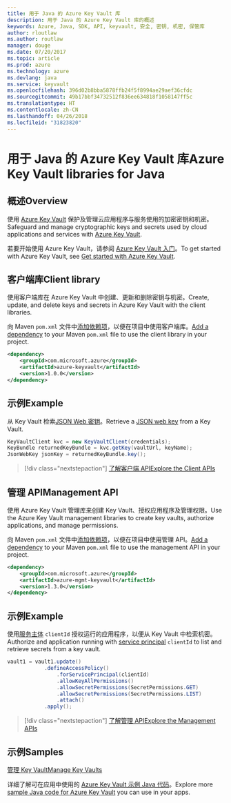 ```yaml
---
title: 用于 Java 的 Azure Key Vault 库
description: 用于 Java 的 Azure Key Vault 库的概述
keywords: Azure, Java, SDK, API, keyvault, 安全, 密钥, 机密, 保管库
author: rloutlaw
ms.author: routlaw
manager: douge
ms.date: 07/20/2017
ms.topic: article
ms.prod: azure
ms.technology: azure
ms.devlang: java
ms.service: keyvault
ms.openlocfilehash: 396d02b8bba5878ffb24f5f8994ae29aef36cfdc
ms.sourcegitcommit: 49b17bbf34732512f836ee634818f1058147ff5c
ms.translationtype: HT
ms.contentlocale: zh-CN
ms.lasthandoff: 04/26/2018
ms.locfileid: "31823820"
---
```

# <a name="azure-key-vault-libraries-for-java"></a><span data-ttu-id="74ef0-104">用于 Java 的 Azure Key Vault 库</span><span class="sxs-lookup"><span data-stu-id="74ef0-104">Azure Key Vault libraries for Java</span></span>

## <a name="overview"></a><span data-ttu-id="74ef0-105">概述</span><span class="sxs-lookup"><span data-stu-id="74ef0-105">Overview</span></span>

<span data-ttu-id="74ef0-106">使用 [Azure Key Vault](/azure/key-vault/) 保护及管理云应用程序与服务使用的加密密钥和机密。</span><span class="sxs-lookup"><span data-stu-id="74ef0-106">Safeguard and manage cryptographic keys and secrets used by cloud applications and services with [Azure Key Vault](/azure/key-vault/).</span></span>

<span data-ttu-id="74ef0-107">若要开始使用 Azure Key Vault，请参阅 [Azure Key Vault 入门](/azure/key-vault/key-vault-get-started)。</span><span class="sxs-lookup"><span data-stu-id="74ef0-107">To get started with Azure Key Vault, see [Get started with Azure Key Vault](/azure/key-vault/key-vault-get-started).</span></span>

## <a name="client-library"></a><span data-ttu-id="74ef0-108">客户端库</span><span class="sxs-lookup"><span data-stu-id="74ef0-108">Client library</span></span>

<span data-ttu-id="74ef0-109">使用客户端库在 Azure Key Vault 中创建、更新和删除密钥与机密。</span><span class="sxs-lookup"><span data-stu-id="74ef0-109">Create, update, and delete keys and secrets in Azure Key Vault with the client libraries.</span></span>

<span data-ttu-id="74ef0-110">向 Maven `pom.xml` 文件中[添加依赖项](https://maven.apache.org/guides/getting-started/index.html#How_do_I_use_external_dependencies)，以便在项目中使用客户端库。</span><span class="sxs-lookup"><span data-stu-id="74ef0-110">[Add a dependency](https://maven.apache.org/guides/getting-started/index.html#How_do_I_use_external_dependencies) to your Maven `pom.xml` file to use the client library in your project.</span></span>  

```XML
<dependency>
    <groupId>com.microsoft.azure</groupId>
    <artifactId>azure-keyvault</artifactId>
    <version>1.0.0</version>
</dependency>
```   

## <a name="example"></a><span data-ttu-id="74ef0-111">示例</span><span class="sxs-lookup"><span data-stu-id="74ef0-111">Example</span></span>

<span data-ttu-id="74ef0-112">从 Key Vault 检索[JSON Web 密钥](https://tools.ietf.org/html/draft-ietf-jose-json-web-key-18)。</span><span class="sxs-lookup"><span data-stu-id="74ef0-112">Retrieve a [JSON web key](https://tools.ietf.org/html/draft-ietf-jose-json-web-key-18) from a Key Vault.</span></span>

```java
KeyVaultClient kvc = new KeyVaultClient(credentials);
KeyBundle returnedKeyBundle = kvc.getKey(vaultUrl, keyName);
JsonWebKey jsonKey = returnedKeyBundle.key();
```

> [!div class="nextstepaction"]
> [<span data-ttu-id="74ef0-113">了解客户端 API</span><span class="sxs-lookup"><span data-stu-id="74ef0-113">Explore the Client APIs</span></span>](/java/api/overview/azure/keyvault/client)


## <a name="management-api"></a><span data-ttu-id="74ef0-114">管理 API</span><span class="sxs-lookup"><span data-stu-id="74ef0-114">Management API</span></span>

<span data-ttu-id="74ef0-115">使用 Azure Key Vault 管理库来创建 Key Vault、授权应用程序及管理权限。</span><span class="sxs-lookup"><span data-stu-id="74ef0-115">Use the Azure Key Vault management libraries to create key vaults, authorize applications, and manage permissions.</span></span> 

<span data-ttu-id="74ef0-116">向 Maven `pom.xml` 文件中[添加依赖项](https://maven.apache.org/guides/getting-started/index.html#How_do_I_use_external_dependencies)，以便在项目中使用管理 API。</span><span class="sxs-lookup"><span data-stu-id="74ef0-116">[Add a dependency](https://maven.apache.org/guides/getting-started/index.html#How_do_I_use_external_dependencies) to your Maven `pom.xml` file to use the management API in your project.</span></span>  

```XML
<dependency>
    <groupId>com.microsoft.azure</groupId>
    <artifactId>azure-mgmt-keyvault</artifactId>
    <version>1.3.0</version>
</dependency>
```

## <a name="example"></a><span data-ttu-id="74ef0-117">示例</span><span class="sxs-lookup"><span data-stu-id="74ef0-117">Example</span></span>

<span data-ttu-id="74ef0-118">使用[服务主体](/azure/azure-resource-manager/resource-group-create-service-principal-portal) `clientId` 授权运行的应用程序，以便从 Key Vault 中检索机密。</span><span class="sxs-lookup"><span data-stu-id="74ef0-118">Authorize and application running with [service principal](/azure/azure-resource-manager/resource-group-create-service-principal-portal) `clientId` to list and retrieve secrets from a key vault.</span></span> 

```java
vault1 = vault1.update()
            .defineAccessPolicy()
                .forServicePrincipal(clientId)
                .allowKeyAllPermissions()
                .allowSecretPermissions(SecretPermissions.GET)
                .allowSecretPermissions(SecretPermissions.LIST)
                .attach()
            .apply();
```

> [!div class="nextstepaction"]
> [<span data-ttu-id="74ef0-119">了解管理 API</span><span class="sxs-lookup"><span data-stu-id="74ef0-119">Explore the Management APIs</span></span>](/java/api/overview/azure/keyvault/management)


## <a name="samples"></a><span data-ttu-id="74ef0-120">示例</span><span class="sxs-lookup"><span data-stu-id="74ef0-120">Samples</span></span>

<span data-ttu-id="74ef0-121">[管理 Key Vault][1]</span><span class="sxs-lookup"><span data-stu-id="74ef0-121">[Manage Key Vaults][1]</span></span>   

[1]: https://github.com/Azure-Samples/key-vault-java-manage-key-vaults

<span data-ttu-id="74ef0-122">详细了解可在应用中使用的 [Azure Key Vault 示例 Java 代码](https://azure.microsoft.com/resources/samples/?platform=java&term=key+vault)。</span><span class="sxs-lookup"><span data-stu-id="74ef0-122">Explore more [sample Java code for Azure Key Vault](https://azure.microsoft.com/resources/samples/?platform=java&term=key+vault) you can use in your apps.</span></span>
